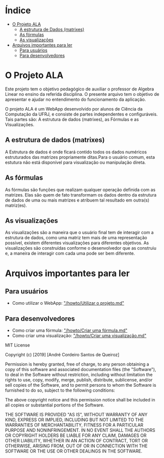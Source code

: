 # Índice

* [O Projeto ALA](#o-projeto-ala)
    * [A estrutura de Dados (matrixes)](#a-estrutura-de-dados-(matrixes))
    * [As fórmulas](#as-fórmulas)
    * [As visualizações](#as-visualizações)
* [Arquivos importantes para ler](#arquivos-importantes-para-ler)
    * [Para usuários](#para-usuários)
    * [Para desenvolvedores](#para-desenvolvedores)


# O Projeto ALA

Este projeto tem o objetivo pedagógico de auxiliar o professor de Algebra Linear no ensino
da referida disciplina. O presente arquivo tem o objetivo de apresentar e ajudar no entendimento do funcionamento da aplicação.

O projeto ALA é um WebApp desenvolvido por alunos de Ciência da Computação da UFRJ, e consiste de partes independentes e configuráveis. Tais partes são: A estrutura de dados (matrixes), as Fórmulas e as Visualizações.

## A estrutura de dados (matrixes)
A Estrutura de dados é onde ficará contido todos os dados numéricos estruturados das matrizes propriamente ditas.Para o usuário comum, esta estutura não está disponível para visualização ou manipulação direta.

## As fórmulas
As fórmulas são funções que realizam qualquer operação definida com as matrizes. Elas são quem de fato transformam os dados dentro da estrutura de dados de uma ou mais matrizes e atribuem tal resultado em outra(s) matriz(es).

## As visualizações
As visualizações são a maneira que o usuário final tem de interagir com a estrutura de dados, como uma matriz tem mais de uma representação possível, existem diferentes visualizações para diferentes objetivos. As visualizações são construídas conforme o desenvolvedor que as construiu e, a maneira de interagir com cada uma pode ser bem diferente.

# Arquivos importantes para ler
## Para usuários
* Como utilizar o WebApp: ["/howto/Utilizar o projeto.md"](/howto/Utilizar%20o%20projeto.md)

## Para desenvolvedores
* Como criar uma fórmula: ["/howto/Criar uma fórmula.md"](/howto/Criar%20uma%20fórmula.md)
* Como criar uma visualização: ["/howto/Criar uma visualização.md"](/howto/Criar%20uma%20visualização.md)

MIT License

Copyright (c) [2019] [André Cordeiro Santos de Queiroz]

Permission is hereby granted, free of charge, to any person obtaining a copy
of this software and associated documentation files (the "Software"), to deal
in the Software without restriction, including without limitation the rights
to use, copy, modify, merge, publish, distribute, sublicense, and/or sell
copies of the Software, and to permit persons to whom the Software is
furnished to do so, subject to the following conditions:

The above copyright notice and this permission notice shall be included in all
copies or substantial portions of the Software.

THE SOFTWARE IS PROVIDED "AS IS", WITHOUT WARRANTY OF ANY KIND, EXPRESS OR
IMPLIED, INCLUDING BUT NOT LIMITED TO THE WARRANTIES OF MERCHANTABILITY,
FITNESS FOR A PARTICULAR PURPOSE AND NONINFRINGEMENT. IN NO EVENT SHALL THE
AUTHORS OR COPYRIGHT HOLDERS BE LIABLE FOR ANY CLAIM, DAMAGES OR OTHER
LIABILITY, WHETHER IN AN ACTION OF CONTRACT, TORT OR OTHERWISE, ARISING FROM,
OUT OF OR IN CONNECTION WITH THE SOFTWARE OR THE USE OR OTHER DEALINGS IN THE
SOFTWARE.
